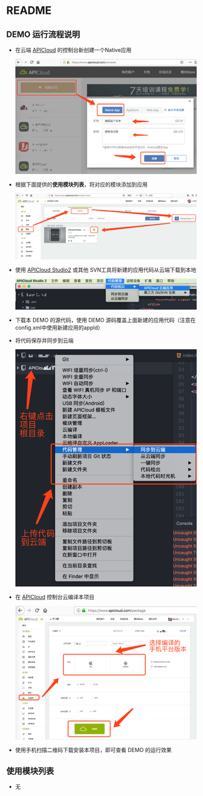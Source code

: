 # README

## DEMO 运行流程说明

- 在云端 [APICloud](https://www.apicloud.com) 的控制台新创建一个Native应用
	
	![创建应用](./readmeImgs/createApp.png)

- 根据下面提供的**使用模块列表**，将对应的模块添加到应用
	
	![添加模块](./readmeImgs/addModule.png)

- 使用 [APICloud Studio2](https://www.apicloud.com/devtools) 或其他 SVN工具将新建的应用代码从云端下载到本地
	
	![从云端下载应用](./readmeImgs/downApp.png)

- 下载本 DEMO 的源代码，使用 DEMO 源码覆盖上面新建的应用代码（注意在config.xml中使用新建应用的appId）

- 将代码保存并同步到云端
	
	![同步新代码到云端](./readmeImgs/uploadApp.png)

- 在 [APICloud](https://www.apicloud.com) 控制台云编译本项目
	
	![控制台云编译](./readmeImgs/buildApp.png)
	
- 使用手机扫描二维码下载安装本项目，即可查看 DEMO 的运行效果

## 使用模块列表

- 无